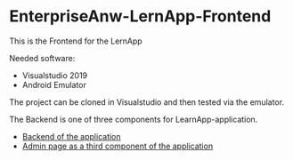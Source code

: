 # EnterpriseAnw-LernApp-Frontend
This is the Frontend for the LernApp

Needed software:
- Visualstudio 2019
- Android Emulator

The project can be cloned in Visualstudio and then tested via the emulator.

The Backend is one of three components for LearnApp-application. 
- [Backend of the application](https://github.com/TimHelle/EnterpriseAnw-LernApp-Backend)
- [Admin page as a third component of the application](https://github.com/TimHelle/EnterpriseAnw-LernApp-Adminseite)
